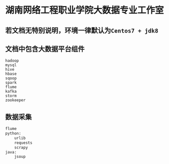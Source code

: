 # 湖南网络工程职业学院大数据专业工作室

  
## 若文档无特别说明，环境一律默认为`Centos7 + jdk8`

## 文档中包含大数据平台组件
```
hadoop
mysql
hive
hbase
sqoop
spark
flume
kafka
storm
zookeeper
```
## 数据采集
```python
flume
python:
    urlib
    requests
    scrapy
java:
    jsoup
```


